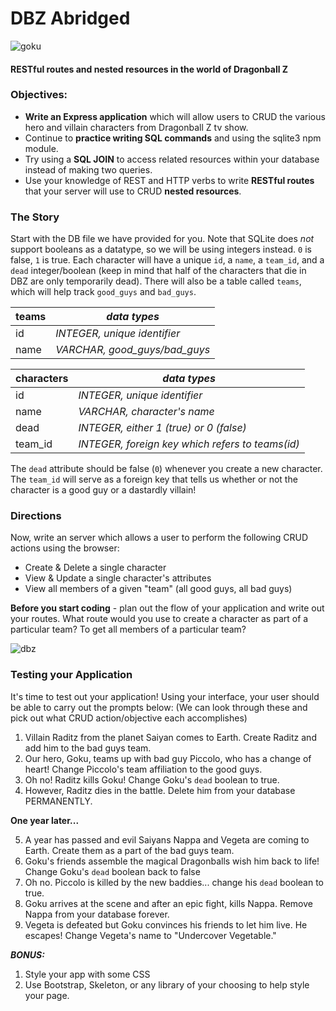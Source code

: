 # DBZ Abridged

![goku](http://media.giphy.com/media/eebmNnxxtSNiw/giphy.gif)

#### RESTful routes and nested resources in the world of Dragonball Z

### Objectives:

- **Write an Express application** which will allow users to CRUD the various hero and villain characters from Dragonball Z tv show.
- Continue to **practice writing SQL commands** and using the sqlite3 npm module.
- Try using a **SQL JOIN** to access related resources within your database instead of making two queries.
- Use your knowledge of REST and HTTP verbs to write **RESTful routes** that your server will use to CRUD **nested resources**.

### The Story

Start with the DB file we have provided for you. Note that SQLite does *not* support booleans as a datatype, so we will be using integers instead. `0` is false, `1` is true. Each character will have a unique `id`, a `name`, a `team_id`, and a `dead` integer/boolean (keep in mind that half of the characters that die in DBZ are only temporarily dead). There will also be a table called `teams`, which will help track `good_guys` and `bad_guys`.

| teams | *data types* |
| ---- | ------------ |
| id | *INTEGER, unique identifier* |
| name | *VARCHAR, good_guys/bad_guys* |

| characters | *data types* |
| ---- | ------------ |
| id | *INTEGER, unique identifier* |
| name | *VARCHAR, character's name* |
| dead | *INTEGER, either 1 (true) or 0 (false)* |
| team_id | *INTEGER, foreign key which refers to teams(id)* |

The `dead` attribute should be false (`0`) whenever you create a new character. The `team_id` will serve as a foreign key that tells us whether or not the character is a good guy or a dastardly villain!

### Directions

Now, write an server which allows a user to perform the following CRUD actions using the browser:
  - Create & Delete a single character
  - View & Update a single character's attributes
  - View all members of a given "team" (all good guys, all bad guys)

**Before you start coding** - plan out the flow of your application and write out your routes. What route would you use to create a character as part of a particular team? To get all members of a particular team?

![dbz](http://media.giphy.com/media/mp0MD85ur1yOQ/giphy.gif)

### Testing your Application

It's time to test out your application! Using your interface, your user should be able to carry out the prompts below:
(We can look through these and pick out what CRUD action/objective each accomplishes)

1. Villain Raditz from the planet Saiyan comes to Earth. Create Raditz and add him to the bad guys team.
2. Our hero, Goku, teams up with bad guy Piccolo, who has a change of heart! Change Piccolo's team affiliation to the good guys.
3. Oh no! Raditz kills Goku! Change Goku's `dead` boolean to true.
4. However, Raditz dies in the battle. Delete him from your database PERMANENTLY.

**One year later...**

5. A year has passed and evil Saiyans Nappa and Vegeta are coming to Earth. Create them as a part of the bad guys team.
6. Goku's friends assemble the magical Dragonballs wish him back to life! Change Goku's `dead` boolean back to false
7. Oh no. Piccolo is killed by the new baddies... change his `dead` boolean to true.
8. Goku arrives at the scene and after an epic fight, kills Nappa. Remove Nappa from your database forever.
9. Vegeta is defeated but Goku convinces his friends to let him live. He escapes! Change Vegeta's name to "Undercover Vegetable."


***BONUS:***

1. Style your app with some CSS
2. Use Bootstrap, Skeleton, or any library of your choosing to help style your page.
